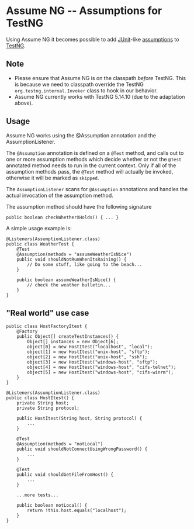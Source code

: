 Assume NG -- Assumptions for TestNG
===================================

Using Assume NG it becomes possible to add [JUnit](http://www.junit.org)-like [assumptions](http://kentbeck.github.com/junit/javadoc/latest/org/junit/Assume.html) to [TestNG](http://www.testng.org).

Note
----

- Please ensure that Assume NG is on the classpath *before* TestNG. This is because we need to classpath override the TestNG <code>org.testng.internal.Invoker</code> class to hook in our behavior.
- Assume NG currently works with TestNG 5.14.10 (due to the adaptation above).

Usage
-----
Assume NG works using the @Assumption annotation and the AssumptionListener.

The <code>@Assumption</code> annotation is defined on a <code>@Test</code> method, and calls out to one or more assumption methods which decide whether or not the <code>@Test</code> annotated method needs to run in the current context. Only if all of the assumption methods pass, the <code>@Test</code> method will actually be invoked, otherwise it will be marked as
<code>skipped</code>.

The <code>AssumptionListener</code> scans for <code>@Assumption</code> annotations and handles the actual invocation of the assumption method.

The assumption method should have the following signature

    public boolean checkWhetherXHolds() { ... }

A simple usage example is:

    @Listeners(AssumptionListener.class)
    public class WeatherTest {
        @Test
        @Assumption(methods = "assumeWeatherIsNice")
        public void shouldNotRunWhenItsRaining() {
            // Do some stuff, like going to the beach...
        }

        public boolean assumeWeatherIsNice() {
            // check the weather bulletin...
        }
    }

"Real world" use case
-------------------

    public class HostFactoryItest {
        @Factory
        public Object[] createTestInstances() {
            Object[] instances = new Object[6];
            object[0] = new HostItest("localhost", "local");
            object[1] = new HostItest("unix-host", "sftp");
            object[2] = new HostItest("unix-host", "ssh");
            object[3] = new HostItest("windows-host", "sftp");
            object[4] = new HostItest("windows-host", "cifs-telnet");
            object[5] = new HostItest("windows-host", "cifs-winrm");
        }
    }

    @Listeners(AssumptionListener.class)
    public class HostItest() {
        private String host;
        private String protocol;

        public HostItest(String host, String protocol) {
            ...
        }

        @Test
        @Assumption(methods = "notLocal")
        public void shouldNotConnectUsingWrongPassword() {
            ...
        }

        @Test
        public void shouldGetFileFromHost() {
            ...
        }

        ...more tests...

        public boolean notLocal() {
            return !this.host.equals("localhost");
        }
    }